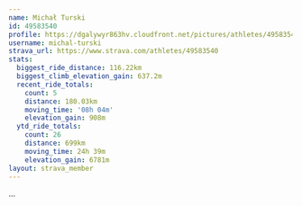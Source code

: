 ```yaml
---
name: Michał Turski
id: 49583540
profile: https://dgalywyr863hv.cloudfront.net/pictures/athletes/49583540/14729338/1/large.jpg
username: michal-turski
strava_url: https://www.strava.com/athletes/49583540
stats:
  biggest_ride_distance: 116.22km
  biggest_climb_elevation_gain: 637.2m
  recent_ride_totals:
    count: 5
    distance: 180.03km
    moving_time: '08h 04m'
    elevation_gain: 908m
  ytd_ride_totals:
    count: 26
    distance: 699km
    moving_time: 24h 39m
    elevation_gain: 6781m
layout: strava_member
--- 
```

...
